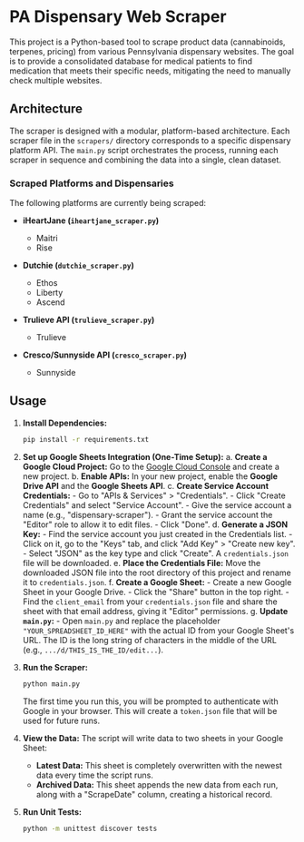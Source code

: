 # PA Dispensary Web Scraper

This project is a Python-based tool to scrape product data (cannabinoids, terpenes, pricing) from various Pennsylvania dispensary websites. The goal is to provide a consolidated database for medical patients to find medication that meets their specific needs, mitigating the need to manually check multiple websites.

## Architecture

The scraper is designed with a modular, platform-based architecture. Each scraper file in the `scrapers/` directory corresponds to a specific dispensary platform API. The `main.py` script orchestrates the process, running each scraper in sequence and combining the data into a single, clean dataset.

### Scraped Platforms and Dispensaries

The following platforms are currently being scraped:

*   **iHeartJane (`iheartjane_scraper.py`)**
    *   Maitri
    *   Rise

*   **Dutchie (`dutchie_scraper.py`)**
    *   Ethos
    *   Liberty
    *   Ascend

*   **Trulieve API (`trulieve_scraper.py`)**
    *   Trulieve

*   **Cresco/Sunnyside API (`cresco_scraper.py`)**
    *   Sunnyside

## Usage

1.  **Install Dependencies:**
    ```bash
    pip install -r requirements.txt
    ```

2. **Set up Google Sheets Integration (One-Time Setup):**
    a. **Create a Google Cloud Project:** Go to the [Google Cloud Console](https://console.cloud.google.com/) and create a new project.
    b. **Enable APIs:** In your new project, enable the **Google Drive API** and the **Google Sheets API**.
    c. **Create Service Account Credentials:**
        - Go to "APIs & Services" > "Credentials".
        - Click "Create Credentials" and select "Service Account".
        - Give the service account a name (e.g., "dispensary-scraper").
        - Grant the service account the "Editor" role to allow it to edit files.
        - Click "Done".
    d. **Generate a JSON Key:**
        - Find the service account you just created in the Credentials list.
        - Click on it, go to the "Keys" tab, and click "Add Key" > "Create new key".
        - Select "JSON" as the key type and click "Create". A `credentials.json` file will be downloaded.
    e. **Place the Credentials File:** Move the downloaded JSON file into the root directory of this project and rename it to `credentials.json`.
    f. **Create a Google Sheet:**
        - Create a new Google Sheet in your Google Drive.
        - Click the "Share" button in the top right.
        - Find the `client_email` from your `credentials.json` file and share the sheet with that email address, giving it "Editor" permissions.
    g. **Update `main.py`:**
        - Open `main.py` and replace the placeholder `"YOUR_SPREADSHEET_ID_HERE"` with the actual ID from your Google Sheet's URL. The ID is the long string of characters in the middle of the URL (e.g., `.../d/THIS_IS_THE_ID/edit...`).


3.  **Run the Scraper:**
    ```bash
    python main.py
    ```
    The first time you run this, you will be prompted to authenticate with Google in your browser. This will create a `token.json` file that will be used for future runs.

4.  **View the Data:**
    The script will write data to two sheets in your Google Sheet:
    *   **Latest Data:** This sheet is completely overwritten with the newest data every time the script runs.
    *   **Archived Data:** This sheet appends the new data from each run, along with a "ScrapeDate" column, creating a historical record.

5.  **Run Unit Tests:**
    ```bash
    python -m unittest discover tests
    ```
